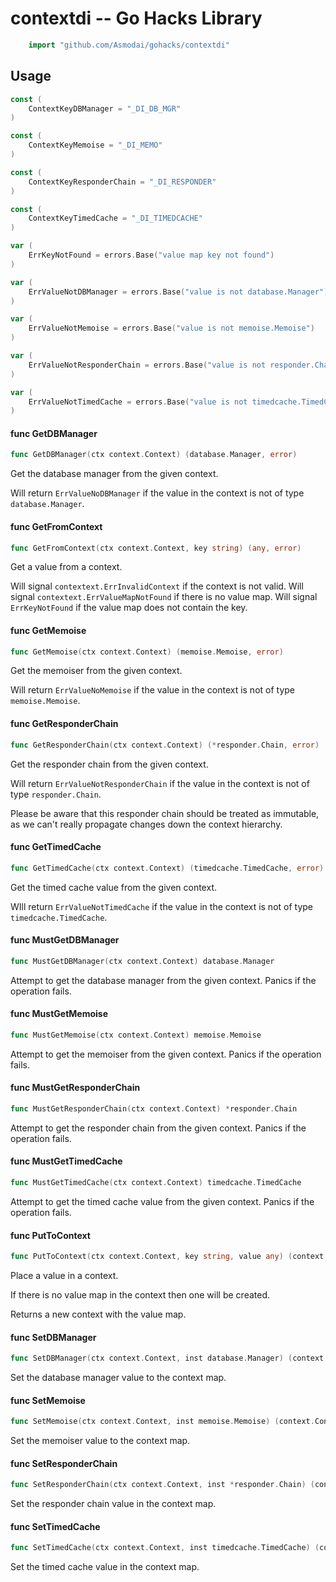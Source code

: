 <!-- -*- Mode: gfm; auto-fill: t; fill-column: 78; -*- -->

# contextdi -- Go Hacks Library

```go
    import "github.com/Asmodai/gohacks/contextdi"
```

## Usage

```go
const (
	ContextKeyDBManager = "_DI_DB_MGR"
)
```

```go
const (
	ContextKeyMemoise = "_DI_MEMO"
)
```

```go
const (
	ContextKeyResponderChain = "_DI_RESPONDER"
)
```

```go
const (
	ContextKeyTimedCache = "_DI_TIMEDCACHE"
)
```

```go
var (
	ErrKeyNotFound = errors.Base("value map key not found")
)
```

```go
var (
	ErrValueNotDBManager = errors.Base("value is not database.Manager")
)
```

```go
var (
	ErrValueNotMemoise = errors.Base("value is not memoise.Memoise")
)
```

```go
var (
	ErrValueNotResponderChain = errors.Base("value is not responder.Chain")
)
```

```go
var (
	ErrValueNotTimedCache = errors.Base("value is not timedcache.TimedCache")
)
```

#### func  GetDBManager

```go
func GetDBManager(ctx context.Context) (database.Manager, error)
```
Get the database manager from the given context.

Will return `ErrValueNoDBManager` if the value in the context is not of type
`database.Manager`.

#### func  GetFromContext

```go
func GetFromContext(ctx context.Context, key string) (any, error)
```
Get a value from a context.

Will signal `contextext.ErrInvalidContext` if the context is not valid. Will
signal `contextext.ErrValueMapNotFound` if there is no value map. Will signal
`ErrKeyNotFound` if the value map does not contain the key.

#### func  GetMemoise

```go
func GetMemoise(ctx context.Context) (memoise.Memoise, error)
```
Get the memoiser from the given context.

Will return `ErrValueNoMemoise` if the value in the context is not of type
`memoise.Memoise`.

#### func  GetResponderChain

```go
func GetResponderChain(ctx context.Context) (*responder.Chain, error)
```
Get the responder chain from the given context.

Will return `ErrValueNotResponderChain` if the value in the context is not of
type `responder.Chain`.

Please be aware that this responder chain should be treated as immutable, as we
can't really propagate changes down the context hierarchy.

#### func  GetTimedCache

```go
func GetTimedCache(ctx context.Context) (timedcache.TimedCache, error)
```
Get the timed cache value from the given context.

WIll return `ErrValueNotTimedCache` if the value in the context is not of type
`timedcache.TimedCache`.

#### func  MustGetDBManager

```go
func MustGetDBManager(ctx context.Context) database.Manager
```
Attempt to get the database manager from the given context. Panics if the
operation fails.

#### func  MustGetMemoise

```go
func MustGetMemoise(ctx context.Context) memoise.Memoise
```
Attempt to get the memoiser from the given context. Panics if the operation
fails.

#### func  MustGetResponderChain

```go
func MustGetResponderChain(ctx context.Context) *responder.Chain
```
Attempt to get the responder chain from the given context. Panics if the
operation fails.

#### func  MustGetTimedCache

```go
func MustGetTimedCache(ctx context.Context) timedcache.TimedCache
```
Attempt to get the timed cache value from the given context. Panics if the
operation fails.

#### func  PutToContext

```go
func PutToContext(ctx context.Context, key string, value any) (context.Context, error)
```
Place a value in a context.

If there is no value map in the context then one will be created.

Returns a new context with the value map.

#### func  SetDBManager

```go
func SetDBManager(ctx context.Context, inst database.Manager) (context.Context, error)
```
Set the database manager value to the context map.

#### func  SetMemoise

```go
func SetMemoise(ctx context.Context, inst memoise.Memoise) (context.Context, error)
```
Set the memoiser value to the context map.

#### func  SetResponderChain

```go
func SetResponderChain(ctx context.Context, inst *responder.Chain) (context.Context, error)
```
Set the responder chain value in the context map.

#### func  SetTimedCache

```go
func SetTimedCache(ctx context.Context, inst timedcache.TimedCache) (context.Context, error)
```
Set the timed cache value in the context map.
